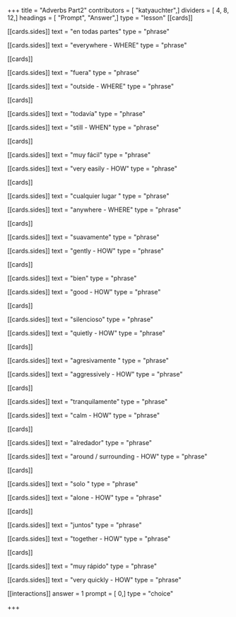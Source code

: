 +++
title = "Adverbs Part2"
contributors = [ "katyauchter",]
dividers = [ 4, 8, 12,]
headings = [ "Prompt", "Answer",]
type = "lesson"
[[cards]]

[[cards.sides]]
text = "en todas partes"
type = "phrase"

[[cards.sides]]
text = "everywhere - WHERE"
type = "phrase"

[[cards]]

[[cards.sides]]
text = "fuera"
type = "phrase"

[[cards.sides]]
text = "outside - WHERE"
type = "phrase"

[[cards]]

[[cards.sides]]
text = "todavía"
type = "phrase"

[[cards.sides]]
text = "still - WHEN"
type = "phrase"

[[cards]]

[[cards.sides]]
text = "muy fácil"
type = "phrase"

[[cards.sides]]
text = "very easily - HOW"
type = "phrase"

[[cards]]

[[cards.sides]]
text = "cualquier lugar "
type = "phrase"

[[cards.sides]]
text = "anywhere - WHERE"
type = "phrase"

[[cards]]

[[cards.sides]]
text = "suavamente"
type = "phrase"

[[cards.sides]]
text = "gently - HOW"
type = "phrase"

[[cards]]

[[cards.sides]]
text = "bien"
type = "phrase"

[[cards.sides]]
text = "good - HOW"
type = "phrase"

[[cards]]

[[cards.sides]]
text = "silencioso"
type = "phrase"

[[cards.sides]]
text = "quietly - HOW"
type = "phrase"

[[cards]]

[[cards.sides]]
text = "agresivamente "
type = "phrase"

[[cards.sides]]
text = "aggressively - HOW"
type = "phrase"

[[cards]]

[[cards.sides]]
text = "tranquilamente"
type = "phrase"

[[cards.sides]]
text = "calm - HOW"
type = "phrase"

[[cards]]

[[cards.sides]]
text = "alredador"
type = "phrase"

[[cards.sides]]
text = "around / surrounding - HOW"
type = "phrase"

[[cards]]

[[cards.sides]]
text = "solo "
type = "phrase"

[[cards.sides]]
text = "alone - HOW"
type = "phrase"

[[cards]]

[[cards.sides]]
text = "juntos"
type = "phrase"

[[cards.sides]]
text = "together - HOW"
type = "phrase"

[[cards]]

[[cards.sides]]
text = "muy rápido"
type = "phrase"

[[cards.sides]]
text = "very quickly - HOW"
type = "phrase"

[[interactions]]
answer = 1
prompt = [ 0,]
type = "choice"

+++
